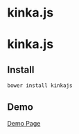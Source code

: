 # kinka.js
# kinka.js


## Install

    bower install kinkajs


## Demo

[Demo Page](https://kinkajs.github.io/kinka.js/)

